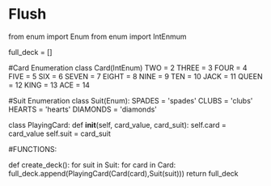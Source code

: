 # Flush
from enum import Enum
from enum import IntEnmum

full_deck = []

#Card Enumeration
class Card(IntEnum)
  TWO = 2
  THREE = 3
  FOUR = 4
  FIVE = 5
  SIX = 6
  SEVEN = 7
  EIGHT = 8
  NINE = 9
  TEN = 10
  JACK = 11
  QUEEN = 12
  KING = 13
  ACE = 14
  
#Suit Enumeration
class Suit(Enum):
  SPADES = 'spades'
  CLUBS = 'clubs'
  HEARTS = 'hearts'
  DIAMONDS = 'diamonds'
  
class PlayingCard:
  def __init__(self, card_value, card_suit):
    self.card = card_value
    self.suit = card_suit
    
    
#FUNCTIONS:

def create_deck():
  for suit in Suit:
    for card in Card:
      full_deck.append(PlayingCard(Card(card),Suit(suit)))
  return full_deck
  
  
  
 
